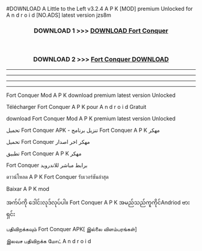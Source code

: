 #DOWNLOAD A Little to the Left v3.2.4 A P K [MOD] premium Unlocked for A n d r o i d [NO.ADS] latest version jzs8m 



<div align="center">

<h3>DOWNLOAD 1 >>> <a href="https://downloadmod1.web.app/?judul=Fort Conquer">DOWNLOAD Fort Conquer</a></h3><br>

<h3>DOWNLOAD 2 >>> <a href="https://downloadmod1.web.app/?judul=Fort Conquer">Fort Conquer DOWNLOAD </a></h3>

</div>


----------------------------------------------------------

----------------------------------------------------------

----------------------------------------------------------

----------------------------------------------------------


Fort Conquer Mod A P K download premium latest version Unlocked

Télécharger Fort Conquer A P K pour A n d r o i d Gratuit

download Fort Conquer Mod A P K premium latest version Unlocked

تحميل Fort Conquer APK - تنزيل برنامج Fort Conquer A P K مهكر

تحميل Fort Conquer مهكر اخر اصدار

تطبيق Fort Conquer A P K مهكر

Fort Conquer برابط مباشر للاندرويد

ดาวน์โหลด A P K Fort Conquer รับเวอร์ชันล่าสุด

Baixar A P K mod

အက်ပ်ကို ဒေါင်းလုဒ်လုပ်ပါ။ Fort Conquer A P K အမည်သည်ကူကိုင်Andriod ဗားရှင်း

பதிவிறக்கவும் Fort Conquer APK[ இல்லை விளம்பரங்கள்] 
 
இலவச பதிவிறக்க மோட் A n d r o i d



